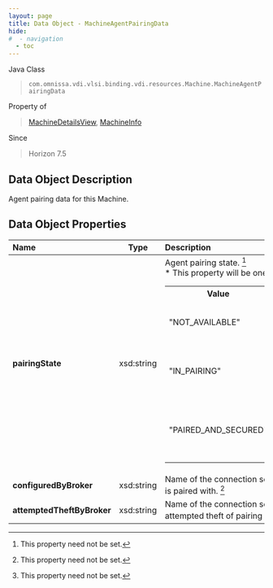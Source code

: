 ```yaml
---
layout: page
title: Data Object - MachineAgentPairingData
hide:
#  - navigation
  - toc
---
```






Java Class
> `com.omnissa.vdi.vlsi.binding.vdi.resources.Machine.MachineAgentPairingData`

Property of
> [MachineDetailsView](vdi.resources.Machine.MachineDetailsView.md#field_detail), [MachineInfo](vdi.resources.Machine.MachineInfo.md#field_detail)

Since
> Horizon 7.5


## Data Object Description

Agent pairing data for this Machine.

## Data Object Properties

 Name | Type | Description
:---|:---:|:---
**pairingState**|  xsd:string|  Agent pairing state. [^1] <br>* This property will be one of:<br><table><tr><th>Value</th><th>Description</th></tr><tr><td>"NOT_AVAILABLE"</td><td>Agent pairing state is not available.</td></tr><tr><td>"IN_PAIRING"</td><td>Agent pairing with connection server is in progress.</td></tr><tr><td>"PAIRED_AND_SECURED"</td><td>Agent is paired and secured with a Connection Server.</td></tr></table>
**configuredByBroker**|  xsd:string|  Name of the connection server the agent is paired with. [^1]
**attemptedTheftByBroker**|  xsd:string|  Name of the connection server that attempted theft of pairing for this Agent. [^1]


 


[^1]: This property need not be set.
